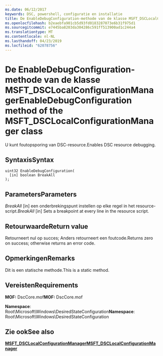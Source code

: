 ```yaml
---
ms.date: 06/12/2017
keywords: DSC, powershell, configuratie en installatie
title: De EnableDebugConfiguration-methode van de klasse MSFT_DSCLocalConfigurationManager
ms.openlocfilehash: b2eaebfa901cb5d93fd0183287073e6b31f975d1
ms.sourcegitcommit: e7445ba8203da304286c591ff513900ad1c244a4
ms.translationtype: MT
ms.contentlocale: nl-NL
ms.lasthandoff: 04/23/2019
ms.locfileid: "62078756"
---
```

# <a name="enabledebugconfiguration-method-of-the-msftdsclocalconfigurationmanager-class"></a><span data-ttu-id="eee04-103">De EnableDebugConfiguration-methode van de klasse MSFT_DSCLocalConfigurationManager</span><span class="sxs-lookup"><span data-stu-id="eee04-103">EnableDebugConfiguration method of the MSFT_DSCLocalConfigurationManager class</span></span>

<span data-ttu-id="eee04-104">U kunt foutopsporing van DSC-resource.</span><span class="sxs-lookup"><span data-stu-id="eee04-104">Enables DSC resource debugging.</span></span>

## <a name="syntax"></a><span data-ttu-id="eee04-105">Syntaxis</span><span class="sxs-lookup"><span data-stu-id="eee04-105">Syntax</span></span>

```mof
uint32 EnableDebugConfiguration(
  [in] boolean BreakAll
);
```

## <a name="parameters"></a><span data-ttu-id="eee04-106">Parameters</span><span class="sxs-lookup"><span data-stu-id="eee04-106">Parameters</span></span>

<span data-ttu-id="eee04-107">*BreakAll* \[in\] een onderbrekingspunt instellen op elke regel in het resource-script.</span><span class="sxs-lookup"><span data-stu-id="eee04-107">*BreakAll* \[in\] Sets a breakpoint at every line in the resource script.</span></span>

## <a name="return-value"></a><span data-ttu-id="eee04-108">Retourwaarde</span><span class="sxs-lookup"><span data-stu-id="eee04-108">Return value</span></span>

<span data-ttu-id="eee04-109">Retourneert nul op succes; Anders retourneert een foutcode.</span><span class="sxs-lookup"><span data-stu-id="eee04-109">Returns zero on success; otherwise returns an error code.</span></span>

## <a name="remarks"></a><span data-ttu-id="eee04-110">Opmerkingen</span><span class="sxs-lookup"><span data-stu-id="eee04-110">Remarks</span></span>

<span data-ttu-id="eee04-111">Dit is een statische methode.</span><span class="sxs-lookup"><span data-stu-id="eee04-111">This is a static method.</span></span>

## <a name="requirements"></a><span data-ttu-id="eee04-112">Vereisten</span><span class="sxs-lookup"><span data-stu-id="eee04-112">Requirements</span></span>

<span data-ttu-id="eee04-113">**MOF:** DscCore.mof</span><span class="sxs-lookup"><span data-stu-id="eee04-113">**MOF:** DscCore.mof</span></span>

<span data-ttu-id="eee04-114">**Namespace**: Root\Microsoft\Windows\DesiredStateConfiguration</span><span class="sxs-lookup"><span data-stu-id="eee04-114">**Namespace**: Root\Microsoft\Windows\DesiredStateConfiguration</span></span>

## <a name="see-also"></a><span data-ttu-id="eee04-115">Zie ook</span><span class="sxs-lookup"><span data-stu-id="eee04-115">See also</span></span>

[<span data-ttu-id="eee04-116">**MSFT_DSCLocalConfigurationManager**</span><span class="sxs-lookup"><span data-stu-id="eee04-116">**MSFT_DSCLocalConfigurationManager**</span></span>](msft-dsclocalconfigurationmanager.md)